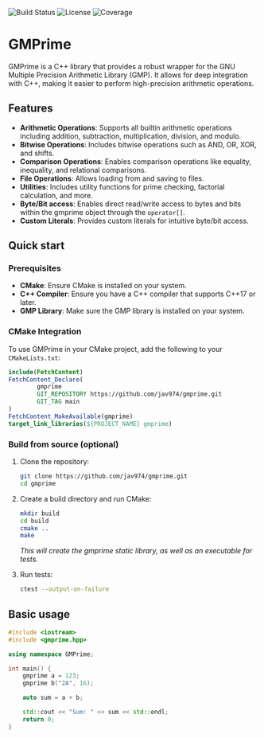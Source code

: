 ![Build Status](https://github.com/jav974/gmprime/actions/workflows/cmake-multi-platform.yml/badge.svg)
![License](https://img.shields.io/github/license/jav974/gmprime)
![Coverage](https://img.shields.io/codecov/c/github/jav974/gmprime)

# GMPrime

GMPrime is a C++ library that provides a robust wrapper for the GNU Multiple Precision Arithmetic Library (GMP). It allows for deep integration with C++, making it easier to perform high-precision arithmetic operations.

## Features

- **Arithmetic Operations**: Supports all builtin arithmetic operations including addition, subtraction, multiplication, division, and modulo.
- **Bitwise Operations**: Includes bitwise operations such as AND, OR, XOR, and shifts.
- **Comparison Operations**: Enables comparison operations like equality, inequality, and relational comparisons.
- **File Operations**: Allows loading from and saving to files.
- **Utilities**: Includes utility functions for prime checking, factorial calculation, and more.
- **Byte/Bit access**: Enables direct read/write access to bytes and bits within the gmprime object through the `operator[]`.
- **Custom Literals**: Provides custom literals for intuitive byte/bit access.

## Quick start

### Prerequisites

- **CMake**: Ensure CMake is installed on your system.
- **C++ Compiler**: Ensure you have a C++ compiler that supports C++17 or later.
- **GMP Library**: Make sure the GMP library is installed on your system.

### CMake Integration

To use GMPrime in your CMake project, add the following to your `CMakeLists.txt`:

```cmake
include(FetchContent)
FetchContent_Declare(
        gmprime
        GIT_REPOSITORY https://github.com/jav974/gmprime.git
        GIT_TAG main
)
FetchContent_MakeAvailable(gmprime)
target_link_libraries(${PROJECT_NAME} gmprime)
```

### Build from source (optional)

1. Clone the repository:
    ```sh
    git clone https://github.com/jav974/gmprime.git
    cd gmprime
    ```

2. Create a build directory and run CMake:
    ```sh
    mkdir build
    cd build
    cmake ..
    make
    ```
   *This will create the gmprime static library, as well as an executable for tests.*

3. Run tests:
    ```sh
   ctest --output-on-failure
    ```

## Basic usage

```cpp
#include <iostream>
#include <gmprime.hpp>

using namespace GMPrime;

int main() {
    gmprime a = 123;
    gmprime b("2A", 16);

    auto sum = a + b;

    std::cout << "Sum: " << sum << std::endl;
    return 0;
}
```
